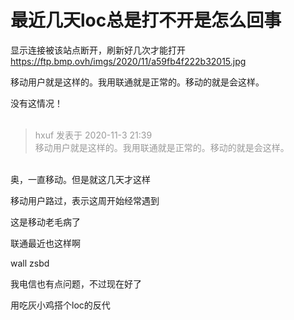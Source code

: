 # 最近几天loc总是打不开是怎么回事


显示连接被该站点断开，刷新好几次才能打开<br />
https://ftp.bmp.ovh/imgs/2020/11/a59fb4f222b32015.jpg

移动用户就是这样的。我用联通就是正常的。移动的就是会这样。

没有这情况！<br />
<br />
<img src="static/image/smiley/default/time.gif" smilieid="15" border="0" alt="" /><img src="static/image/smiley/default/time.gif" smilieid="15" border="0" alt="" /><img src="static/image/smiley/default/time.gif" smilieid="15" border="0" alt="" />

<div class="quote"><blockquote><font color="#999999">hxuf 发表于 2020-11-3 21:39</font><br />
<font color="#999999">移动用户就是这样的。我用联通就是正常的。移动的就是会这样。</font></blockquote></div><br />
奥，一直移动。但是就这几天才这样

移动用户路过，表示这周开始经常遇到

这是移动老<strong></strong>毛病了

联通最近也这样啊

wall zsbd

我电信也有点问题，不过现在好了

用吃灰小鸡搭个loc的反代
